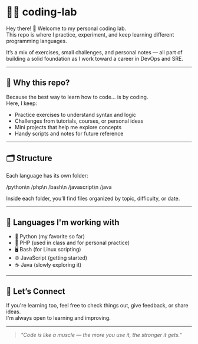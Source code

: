 # 👨‍💻 coding-lab

Hey there! 👋 Welcome to my personal coding lab.  
This repo is where I practice, experiment, and keep learning different programming languages.

It’s a mix of exercises, small challenges, and personal notes — all part of building a solid foundation as I work toward a career in DevOps and SRE.

---

## 🎯 Why this repo?

Because the best way to learn how to code… is by coding.  
Here, I keep:

- Practice exercises to understand syntax and logic  
- Challenges from tutorials, courses, or personal ideas  
- Mini projects that help me explore concepts  
- Handy scripts and notes for future reference

---

## 🗂️ Structure

Each language has its own folder:

/python\n
/php\n
/bash\n
/javascript\n
/java


Inside each folder, you’ll find files organized by topic, difficulty, or date.

---

## 💬 Languages I'm working with

- 🐍 Python (my favorite so far)  
- 🐘 PHP (used in class and for personal practice)  
- 🖥️ Bash (for Linux scripting)  
- 🌐 JavaScript (getting started)  
- ☕ Java (slowly exploring it)

---

## 🤝 Let’s Connect

If you're learning too, feel free to check things out, give feedback, or share ideas.  
I'm always open to learning and improving.

---

> _"Code is like a muscle — the more you use it, the stronger it gets."_
